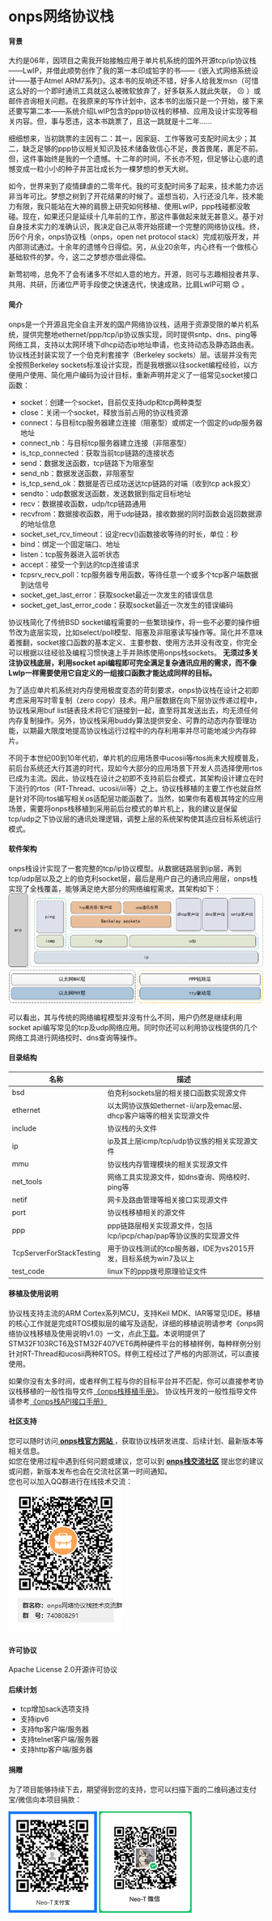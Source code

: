 # onps网络协议栈

#### 背景
大约是06年，因项目之需我开始接触应用于单片机系统的国外开源tcp/ip协议栈——LwIP，并借此顺势创作了我的第一本印成铅字的书——《嵌入式网络系统设计——基于Atmel ARM7系列》。这本书的反响还不错，好多人给我发msn（可惜这么好的一个即时通讯工具就这么被微软放弃了，好多联系人就此失联， :persevere: ）或邮件咨询相关问题。在我原来的写作计划中，这本书的出版只是一个开始，接下来还要写第二本——系统介绍LwIP包含的ppp协议栈的移植、应用及设计实现等相关内容。但，事与愿违，这本书跳票了，且这一跳就是十二年……

细细想来，当初跳票的主因有二：其一，因家庭、工作等致可支配时间太少；其二，缺乏足够的ppp协议相关知识及技术储备致信心不足，畏首畏尾，裹足不前。但，这件事始终是我的一个遗憾。十二年的时间，不长亦不短，但足够让心底的遗憾变成一粒小小的种子并茁壮成长为一棵梦想的参天大树。

如今，世界来到了疫情肆虐的二零年代。我的可支配时间多了起来，技术能力亦远非当年可比。梦想之树到了开花结果的时候了。遥想当初，入行还没几年，技术能力有限，我只能站在大神的肩膀上研究如何移植、使用LwIP，ppp栈碰都没敢碰。现在，如果还只是延续十几年前的工作，那这件事做起来就无甚意义。基于对自身技术实力的准确认识，我决定自己从零开始搭建一个完整的网络协议栈。终，历6个月余，onps协议栈（onps，open net protocol stack）完成初版开发，并内部测试通过。十余年的遗憾今日得偿。另，从业20余年，内心终有一个做核心基础软件的梦。今，这二之梦想亦借此得偿。

新莺初啼，总免不了会有诸多不尽如人意的地方。开源，则可与志趣相投者共享、共用、共研，历诸位严苛手段使之快速迭代，快速成熟，比肩LwIP可期 :blush: 。


#### 简介
onps是一个开源且完全自主开发的国产网络协议栈，适用于资源受限的单片机系统，提供完整地ethernet/ppp/tcp/ip协议族实现，同时提供sntp、dns、ping等网络工具，支持以太网环境下dhcp动态ip地址申请，也支持动态及静态路由表。协议栈还封装实现了一个伯克利套接字（Berkeley sockets）层。该层并没有完全按照Berkeley sockets标准设计实现，而是我根据以往socket编程经验，以方便用户使用、简化用户编码为设计目标，重新声明并定义了一组常见socket接口函数：
- socket：创建一个socket，目前仅支持udp和tcp两种类型
- close：关闭一个socket，释放当前占用的协议栈资源
- connect：与目标tcp服务器建立连接（阻塞型）或绑定一个固定的udp服务器地址
- connect_nb：与目标tcp服务器建立连接（非阻塞型）
- is_tcp_connected：获取当前tcp链路的连接状态
- send：数据发送函数，tcp链路下为阻塞型
- send_nb：数据发送函数，非阻塞型
- is_tcp_send_ok：数据是否已成功送达tcp链路的对端（收到tcp ack报文）
- sendto：udp数据发送函数，发送数据到指定目标地址
- recv：数据接收函数，udp/tcp链路通用
- recvfrom：数据接收函数，用于udp链路，接收数据的同时函数会返回数据源的地址信息
- socket_set_rcv_timeout：设定recv()函数接收等待的时长，单位：秒
- bind：绑定一个固定端口、地址
- listen：tcp服务器进入监听状态
- accept：接受一个到达的tcp连接请求
- tcpsrv_recv_poll：tcp服务器专用函数，等待任意一个或多个tcp客户端数据到达信号
- socket_get_last_error：获取socket最近一次发生的错误信息
- socket_get_last_error_code：获取socket最近一次发生的错误编码

协议栈简化了传统BSD socket编程需要的一些繁琐操作，将一些不必要的操作细节改为底层实现，比如select/poll模型、阻塞及非阻塞读写操作等。简化并不意味着推翻，socket接口函数的基本定义、主要参数、使用方法并没有改变，你完全可以根据以往经验及编程习惯快速上手并熟练使用onps栈sockets。 **无须过多关注协议栈底层，利用socket api编程即可完全满足复杂通讯应用的需求，而不像LwIp一样需要使用它自定义的一组接口函数才能达成同样的目标。** 

为了适应单片机系统对内存使用极度变态的苛刻要求，onps协议栈在设计之初即考虑采用写时零复制（zero copy）技术。用户层数据在向下层协议传递过程中，协议栈采用buf list链表技术将它们链接到一起，直至将其发送出去，均无须任何内存复制操作。另外，协议栈采用buddy算法提供安全、可靠的动态内存管理功能，以期最大限度地提高协议栈运行过程中的内存利用率并尽可能地减少内存碎片。

不同于本世纪00到10年代初，单片机的应用场景中ucosii等rtos尚未大规模普及，前后台系统还大行其道的时代，现如今大部分的应用场景下开发人员选择使用rtos已成为主流。因此，协议栈在设计之初即不支持前后台模式，其架构设计建立在时下流行的rtos（RT-Thread、ucosii/iii等）之上。协议栈移植的主要工作也就自然是针对不同rtos编写相关os适配层功能函数了。当然，如果你有着极其特定的应用场景，需要将onps栈移植到采用前后台模式的单片机上，我的建议是保留tcp/udp之下协议层的通讯处理逻辑，调整上层的系统架构使其适应目标系统运行模式。

#### 软件架构
onps栈设计实现了一套完整的tcp/ip协议模型。从数据链路层到ip层，再到tcp/udp层以及之上的伯克利socket层，最后是用户自己的通讯应用层，onps栈实现了全栈覆盖，能够满足绝大部分的网络编程需求。其架构如下：
![onps栈架构](onps%E6%A0%88%E6%9E%B6%E6%9E%84%E5%9B%BE.jpg)

可以看出，其与传统的网络编程模型并没有什么不同，用户仍然是继续利用socket api编写常见的tcp及udp网络应用。同时你还可以利用协议栈提供的几个网络工具进行网络校时、dns查询等操作。

#### 目录结构

| 名称  | 描述  |
|---|---|
| bsd  | 伯克利sockets层的相关接口函数实现源文件  |
| ethernet  | 以太网协议族如ethernet-ii/arp及emac层、dhcp客户端等的相关实现源文件  |
| include  | 协议栈的头文件  |
| ip  | ip及其上层icmp/tcp/udp协议族的相关实现源文件  |
| mmu  | 协议栈内存管理模块的相关实现源文件  |
| net_tools  | 网络工具实现源文件，如dns查询、网络校时、ping等  |
| netif  | 网卡及路由管理等相关接口实现源文件  |
| port  | 协议栈移植相关的源文件  |
| ppp  | ppp链路层相关实现源文件，包括lcp/ipcp/chap/pap等协议族的实现源文件  |
| TcpServerForStackTesting  | 用于协议栈测试的tcp服务器，IDE为vs2015开发，目标系统为win7及以上  | 
| test_code  | linux下的ppp拨号原理验证文件  |


#### 移植及使用说明

协议栈支持主流的ARM Cortex系列MCU，支持Keil MDK、IAR等常见IDE。移植的核心工作就是完成RTOS模拟层的编写及适配，详细的移植说明请参考《onps网络协议栈移植及使用说明v1.0》一文，点此[下载](https://gitee.com/Neo-T/open-npstack/releases/download/v1.0.0.221017/onps%E7%BD%91%E7%BB%9C%E5%8D%8F%E8%AE%AE%E6%A0%88%E7%A7%BB%E6%A4%8D%E5%8F%8A%E4%BD%BF%E7%94%A8%E8%AF%B4%E6%98%8Ev1.0.7z)。本说明提供了STM32F103RCT6及STM32F407VET6两种硬件平台的移植样例，每种样例分别针对RT-Thread和ucosii两种RTOS。样例工程经过了严格的内部测试，可以直接使用。

如果你没有太多时间，或者样例工程与你的目标平台并不匹配，你可以直接参考协议栈移植的一般性指导文件[《onps栈移植手册》](https://gitee.com/Neo-T/open-npstack/raw/master/onps%E6%A0%88%E7%A7%BB%E6%A4%8D%E6%89%8B%E5%86%8C.pdf)。
协议栈开发的一般性指导文件请参考[《onps栈API接口手册》](https://gitee.com/Neo-T/open-npstack/raw/master/onps%E6%A0%88API%E6%8E%A5%E5%8F%A3%E6%89%8B%E5%86%8C.pdf)

#### 社区支持

您可以随时访问[ **onps栈官方网站** ](http://www.onps.org.cn)，获取协议栈研发进度、后续计划、最新版本等相关信息。<br>如您在使用过程中遇到任何问题或建议，您可以到 **[onps栈交流社区](http://neo.onps.org.cn)** 提出您的建议或问题，新版本发布也会在交流社区第一时间通知。<br>您也可以加入QQ群进行在线技术交流：<br>
![qq交流群](onps%E7%BD%91%E7%BB%9C%E5%8D%8F%E8%AE%AE%E6%A0%88%E6%8A%80%E6%9C%AF%E4%BA%A4%E6%B5%81%E7%BE%A4%E7%BE%A4%E4%BA%8C%E7%BB%B4%E7%A0%81.png)

#### 许可协议

Apache License 2.0开源许可协议

#### 后续计划
- tcp增加sack选项支持
- 支持ipv6
- 支持ftp客户端/服务器
- 支持telnet客户端/服务器
- 支持http客户端/服务器

#### 捐赠

为了项目能够持续下去，期望得到您的支持，您可以扫描下面的二维码通过支付宝/微信向本项目捐款：

![支付宝](alipayn.jpg) ![微信](tencentpay.jpg)